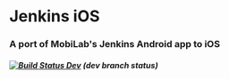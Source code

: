 # Jenkins iOS
### A port of MobiLab's Jenkins Android app to iOS
##### [![Build Status Dev](https://travis-ci.org/mobilabsolutions/jenkins-ios.svg?branch=dev)](https://travis-ci.org/mobilabsolutions/jenkins-ios) (dev branch status)
